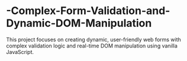 # -Complex-Form-Validation-and-Dynamic-DOM-Manipulation
This project focuses on creating dynamic, user-friendly web forms with complex validation logic and real-time DOM manipulation using vanilla JavaScript.
